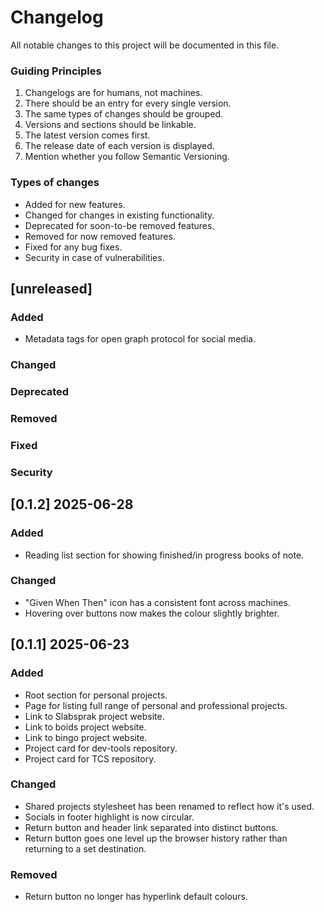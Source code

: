 # Changelog

All notable changes to this project will be documented in this file.

### Guiding Principles
1. Changelogs are for humans, not machines.
2. There should be an entry for every single version.
3. The same types of changes should be grouped.
4. Versions and sections should be linkable.
5. The latest version comes first.
6. The release date of each version is displayed.
7. Mention whether you follow Semantic Versioning.

### Types of changes
- Added for new features.
- Changed for changes in existing functionality.
- Deprecated for soon-to-be removed features.
- Removed for now removed features.
- Fixed for any bug fixes.
- Security in case of vulnerabilities.

## [unreleased]
### Added
- Metadata tags for open graph protocol for social media.

### Changed

### Deprecated

### Removed

### Fixed

### Security


## [0.1.2] 2025-06-28
### Added
- Reading list section for showing finished/in progress books of note.

### Changed
- "Given When Then" icon has a consistent font across machines.
- Hovering over buttons now makes the colour slightly brighter.


## [0.1.1] 2025-06-23
### Added
- Root section for personal projects.
- Page for listing full range of personal and professional projects.
- Link to Slabsprak project website.
- Link to boids project website.
- Link to bingo project website.
- Project card for dev-tools repository.
- Project card for TCS repository.

### Changed
- Shared projects stylesheet has been renamed to reflect how it's used.
- Socials in footer highlight is now circular.
- Return button and header link separated into distinct buttons.
- Return button goes one level up the browser history rather than returning to a set destination.

### Removed
- Return button no longer has hyperlink default colours.
